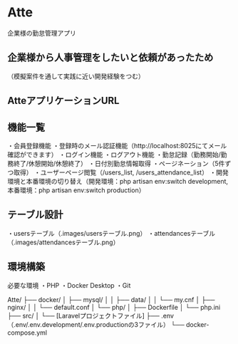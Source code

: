 # Atte
企業様の勤怠管理アプリ

## 企業様から人事管理をしたいと依頼があったため
（模擬案件を通して実践に近い開発経験をつむ）

## AtteアプリケーションURL

## 機能一覧
・会員登録機能
・登録時のメール認証機能（http://localhost:8025にてメール確認ができます）
・ログイン機能
・ログアウト機能
・勤怠記録（勤務開始/勤務終了/休憩開始/休憩終了）
・日付別勤怠情報取得
・ページネーション（5件ずつ取得）
・ユーザーページ閲覧（/users_list, /users_attendance_list）
・開発環境と本番環境の切り替え（開発環境：php artisan env:switch development, 本番環境：php artisan env:switch production）

## テーブル設計
・usersテーブル（.images/usersテーブル.png）
・attendancesテーブル（.images/attendancesテーブル.png）

## 環境構築
必要な環境
・PHP
・Docker Desktop
・Git

Atte/
├── docker/
│   ├── mysql/
│   │   ├── data/
│   │   └── my.cnf
│   ├── nginx/
│   │   └── default.conf
│   └── php/
│       ├── Dockerfile
│       └── php.ini
├── src/
│   └── [Laravelプロジェクトファイル]
├── .env（.env/.env.development/.env.productionの3ファイル）
└── docker-compose.yml

